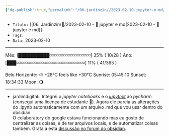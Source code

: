```yaml
---
{"dg-publish":true,"permalink":"/06-jardinzin//2023-02-10-jupyter-e-md/","tags":["🧠️/💭️/🍀/"],"created":"2023-05-15 21:38","updated":"2023-05-15 21:39"}
---
```



- `Titulo:` [[06. Jardinzin/💭️/2023-02-10 - 💭️ jupyter e md\|2023-02-10 - 💭️ jupyter e md]]
- `Tags:` 
- `Data:` 2023-02-10

***
Mês: [██████████◽◽◽◽◽◽◽◽◽◽◽◽◽◽◽◽◽◽] 35% ( 10/28 )
Ano: [███◽◽◽◽◽◽◽◽◽◽◽◽◽◽◽◽◽◽◽◽◽◽◽◽◽◽◽◽◽◽] 11% ( 41/365 )

Belo Horizonte: ⛅️  +28°C feels like +30°C
Sunrise: 05:45:10
Sunset:  18:34:33
Moon:    🌖

---

- jardimdigital:: Integrei o *jupyter notebooks* e o [*jupytext*](https://github.com/mwouts/jupytext) ao *pycharm* (consegui uma licença de estudante 🎉). Agora ele pareia as alterações do .ipynb automaticamente com um arquivo .md que vou usar dentro do obsidian.<br> O colaboratory do google estava funcionando mas eu gosto de centralizar as coisas, e de ter arquivos locais, e de automatizar coisas também.  Grata a esta [discussão no forum do obsidian](https://forum.obsidian.md/t/jupyter-notebook-integration-for-obsidian/4951/7).